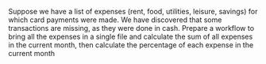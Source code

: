 Suppose we have a list of expenses (rent, food, utilities, leisure, savings) for which card payments were made. We have discovered that some transactions are missing, as they were done in cash. Prepare a workflow to bring all the expenses in a single file and calculate the sum of all expenses in the current month, then calculate the percentage of each expense in the current month
